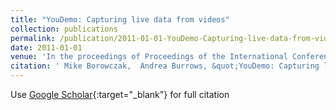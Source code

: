 ```yaml
---
title: "YouDemo: Capturing live data from videos"
collection: publications
permalink: /publication/2011-01-01-YouDemo-Capturing-live-data-from-videos
date: 2011-01-01
venue: 'In the proceedings of Proceedings of the International Conference on Information and Communication Technologies and Applications'
citation: ' Mike Borowczak,  Andrea Burrows, &quot;YouDemo: Capturing live data from videos.&quot; In the proceedings of Proceedings of the International Conference on Information and Communication Technologies and Applications, 2011.'
---
```

Use [Google Scholar](https://scholar.google.com/scholar?q=YouDemo:+Capturing+live+data+from+videos){:target="_blank"} for full citation